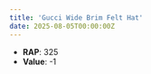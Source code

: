 ```yaml
---
title: 'Gucci Wide Brim Felt Hat'
date: 2025-08-05T00:00:00Z
---
```

- **RAP**: 325
- **Value**: -1

